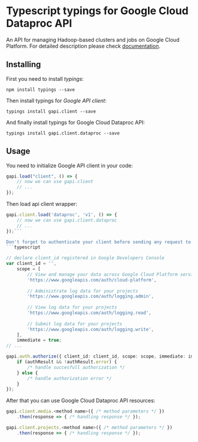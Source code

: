 # Typescript typings for Google Cloud Dataproc API
An API for managing Hadoop-based clusters and jobs on Google Cloud Platform.
For detailed description please check [documentation](https://cloud.google.com/dataproc/).

## Installing

First you need to install *typings*:
```
npm install typings --save 
```

Then install typings for *Google API client*:
```
typings install gapi.client --save 
```

And finally install typings for Google Cloud Dataproc API:
```
typings install gapi.client.dataproc --save 
```

## Usage

You need to initialize Google API client in your code:
```typescript
gapi.load("client", () => { 
    // now we can use gapi.client
    // ... 
});
```

Then load api client wrapper:
```typescript
gapi.client.load('dataproc', 'v1', () => {
    // now we can use gapi.client.dataproc
    // ... 
});```

Don't forget to authenticate your client before sending any request to resources:
```typescript

// declare client_id registered in Google Developers Console
var client_id = '',
    scope = [     
        // View and manage your data across Google Cloud Platform services
        'https://www.googleapis.com/auth/cloud-platform',
    
        // Administrate log data for your projects
        'https://www.googleapis.com/auth/logging.admin',
    
        // View log data for your projects
        'https://www.googleapis.com/auth/logging.read',
    
        // Submit log data for your projects
        'https://www.googleapis.com/auth/logging.write',
    ],
    immediate = true;
// ...

gapi.auth.authorize({ client_id: client_id, scope: scope, immediate: immediate }, authResult => {
    if (authResult && !authResult.error) {
        /* handle succesfull authorization */
    } else {
        /* handle authorization error */
    }
});            
```

After that you can use Google Cloud Dataproc API resources:

```typescript
gapi.client.media.<method name>({ /* method parameters */ })
    .then(response => { /* handling response */ });

gapi.client.projects.<method name>({ /* method parameters */ })
    .then(response => { /* handling response */ });
```